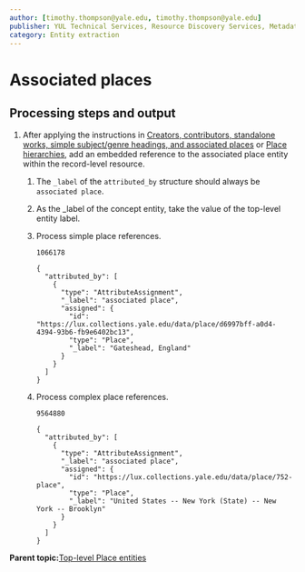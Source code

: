 ```yaml
---
author: [timothy.thompson@yale.edu, timothy.thompson@yale.edu]
publisher: YUL Technical Services, Resource Discovery Services, Metadata Services Unit
category: Entity extraction
---
```


# Associated places

## Processing steps and output

1.  After applying the instructions in [Creators, contributors, standalone works, simple subject/genre headings, and associated places](../tasks/concepts/simple_subject_headings.md) or [Place hierarchies](../tasks/concepts/hierarchical_places.md), add an embedded reference to the associated place entity within the record-level resource.

    1.  The `_label` of the `attributed_by` structure should always be `associated place`.

    2.  As the \_label of the concept entity, take the value of the top-level entity label.

    3.  Process simple place references.

        `1066178`

        ```
        {
          "attributed_by": [
            {
              "type": "AttributeAssignment",
              "_label": "associated place",
              "assigned": {
                "id": "https://lux.collections.yale.edu/data/place/d6997bff-a0d4-4394-93b6-fb9e6402bc13",
                "type": "Place",
                "_label": "Gateshead, England"
              }
            }
          ]
        }
        ```

    4.  Process complex place references.

        `9564880`

        ```
        {
          "attributed_by": [
            {
              "type": "AttributeAssignment",
              "_label": "associated place",
              "assigned": {
                "id": "https://lux.collections.yale.edu/data/place/752-place",
                "type": "Place",
                "_label": "United States -- New York (State) -- New York -- Brooklyn"
              }
            }
          ]
        }
        ```


**Parent topic:**[Top-level Place entities](../concepts/top_level_place_entities.md)

